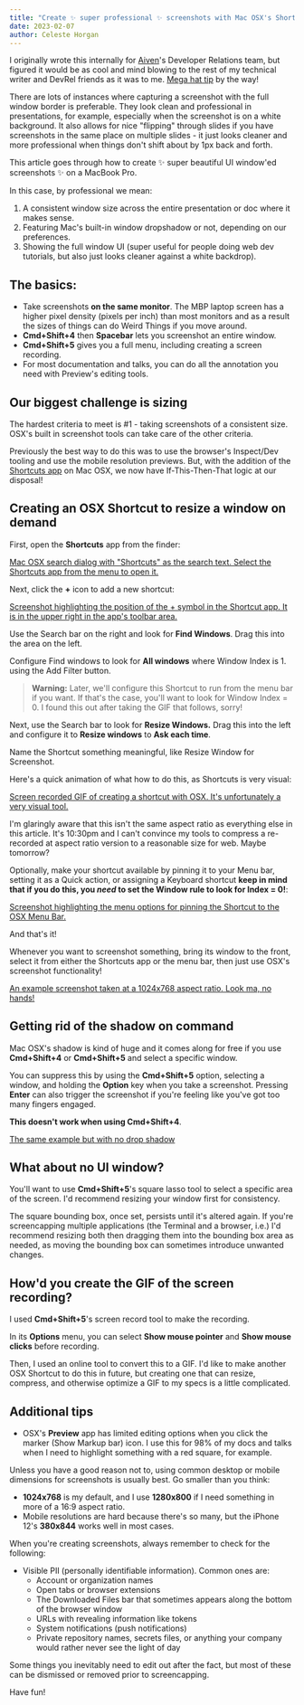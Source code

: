 ```yaml
---
title: "Create ✨ super professional ✨ screenshots with Mac OSX's Shortcuts app"
date: 2023-02-07
author: Celeste Horgan
---
```


I originally wrote this internally for [Aiven](https://aiven.io)'s Developer Relations team, but figured it would be as cool and mind blowing to the rest of my technical writer and DevRel friends as it was to me. [Mega hat tip](https://macos.gadgethacks.com/how-to/easiest-way-resize-all-windows-your-mac-simultaneously-same-dimensions-0385153/) by the way! 

There are lots of instances where capturing a screenshot with the full window border is preferable. They look clean and professional in presentations, for example, especially when the screenshot is on a white background. It also allows for nice "flipping" through slides if you have screenshots in the same place on multiple slides - it just looks cleaner and more professional when things don't shift about by 1px back and forth. 

This article goes through how to create ✨ super beautiful UI window'ed screenshots ✨ on a MacBook Pro.

In this case, by professional we mean:

1. A consistent window size across the entire presentation or doc where it makes sense.
2. Featuring Mac's built-in window dropshadow or not, depending on our preferences.
3. Showing the full window UI (super useful for people doing web dev tutorials, but also just looks cleaner against a white backdrop).

## The basics:

- Take screenshots **on the same monitor**. The MBP laptop screen has a higher pixel density (pixels per inch) than most monitors and as a result the sizes of things can do Weird Things if you move around. 
- **Cmd+Shift+4** then **Spacebar** lets you screenshot an entire window. 
- **Cmd+Shift+5** gives you a full menu, including creating a screen recording.
- For most documentation and talks, you can do all the annotation you need with Preview's editing tools.

## Our biggest challenge is sizing

The hardest criteria to meet is #1 - taking screenshots of a consistent size. OSX's built in screenshot tools can take care of the other criteria.

Previously the best way to do this was to use the browser's Inspect/Dev tooling and use the mobile resolution previews. But, with the addition of the [Shortcuts app](https://support.apple.com/en-gb/guide/shortcuts-mac/apdf22b0444c/mac) on Mac OSX, we now have If-This-Then-That logic at our disposal! 

## Creating an OSX Shortcut to resize a window on demand

First, open the **Shortcuts** app from the finder:

[Mac OSX search dialog with "Shortcuts" as the search text. Select the Shortcuts app from the menu to open it.](/blog/images/2023-02-07/1-open-shortcuts.png)

Next, click the **+** icon to add a new shortcut: 

[Screenshot highlighting the position of the + symbol in the Shortcut app. It is in the upper right in the app's toolbar area.](/blog/images/2023-02-07/2-add-new-shortcut.png)

Use the Search bar on the right and look for **Find Windows**.  Drag this into the area on the left. 

Configure Find windows to look for **All windows** where Window Index is 1. using the Add Filter button.

> **Warning:** Later, we'll configure this Shortcut to run from the menu bar if you want. If that's the case, you'll want to look for Window Index = 0. I found this out after taking the GIF that follows, sorry!

Next, use the Search bar to look for **Resize Windows.** 
Drag this into the left and configure it to **Resize windows** to **Ask each time**.

Name the Shortcut something meaningful, like Resize Window for Screenshot.

Here's a quick animation of what how to do this, as Shortcuts is very visual: 

[Screen recorded GIF of creating a shortcut with OSX. It's unfortunately a very visual tool.](/blog/images/2023-02-07/create-shortcut-osx.gif)

I'm glaringly aware that this isn't the same aspect ratio as everything else in this article. It's 10:30pm and I can't convince my tools to compress a re-recorded at aspect ratio version to a reasonable size for web. Maybe tomorrow?

Optionally, make your shortcut available by pinning it to your Menu bar, setting it as a Quick action, or assigning a Keyboard shortcut **keep in mind that if you do this, you _need_ to set the Window rule to look for Index = 0!**: 

[Screenshot highlighting the menu options for pinning the Shortcut to the OSX Menu Bar.](/blog/images/2023-02-07/3-pin-to-menu.png)

And that's it! 

Whenever you want to screenshot something, bring its window to the front, select it from either the Shortcuts app or the menu bar, then just use OSX's screenshot functionality!

[An example screenshot taken at a 1024x768 aspect ratio. Look ma, no hands!](/blog/images/2023-02-07/example-screenshot-1.png)

## Getting rid of the shadow on command 

Mac OSX's shadow is kind of huge and it comes along for free if you use **Cmd+Shift+4** or **Cmd+Shift+5** and select a specific window. 

You can suppress this by using the **Cmd+Shift+5** option, selecting a window, and holding the **Option** key when you take a screenshot. Pressing **Enter** can also trigger the screenshot if you're feeling like you've got too many fingers engaged.

**This doesn't work when using Cmd+Shift+4**.

[The same example but with no drop shadow](/blog/images/2023-02-07/example-screenshot-2.png)

## What about no UI window? 

You'll want to use **Cmd+Shift+5**'s square lasso tool to select a specific area of the screen. I'd recommend resizing your window first for consistency. 

The square bounding box, once set, persists until it's altered again. If you're screencapping multiple applications (the Terminal and a browser, i.e.) I'd recommend resizing both then dragging them into the bounding box area as needed, as moving the bounding box can sometimes introduce unwanted changes.

## How'd you create the GIF of the screen recording?

I used **Cmd+Shift+5**'s screen record tool to make the recording. 

In its **Options** menu, you can select **Show mouse pointer** and **Show mouse clicks** before recording.

Then, I used an online tool to convert this to a GIF. I'd like to make another OSX Shortcut to do this in future, but creating one that can resize, compress, and otherwise optimize a GIF to my specs is a little complicated.

## Additional tips 

- OSX's **Preview** app has limited editing options when you click the marker (Show Markup bar) icon. I use this for 98% of my docs and talks when I need to highlight something with a red square, for example. 

Unless you have a good reason not to, using common desktop or mobile dimensions for screenshots is usually best. Go smaller than you think: 
- **1024x768** is my default, and I use **1280x800** if I need something in more of a 16:9 aspect ratio.
- Mobile resolutions are hard because there's so many, but the iPhone 12's **380x844** works well in most cases.

When you're creating screenshots, always remember to check for the following:

- Visible PII (personally identifiable information). Common ones are:
    - Account or organization names 
    - Open tabs or browser extensions
    - The Downloaded Files bar that sometimes appears along the bottom of the browser window
    - URLs with revealing information like tokens
    - System notifications (push notifications)
    - Private repository names, secrets files, or anything your company would rather never see the light of day

Some things you inevitably need to edit out after the fact, but most of these can be dismissed or removed prior to screencapping.

Have fun!



